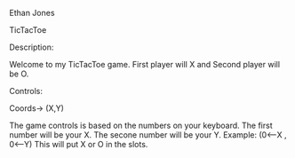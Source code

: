 Ethan Jones

TicTacToe

Description:

Welcome to my TicTacToe game. First player will X and Second player will be O.

Controls:

Coords-> (X,Y)

The game controls is based on the numbers on your keyboard. The first number will be your X. The secone number will be your Y.
Example: (0<--X , 0<--Y) This will put X or O in the slots.

